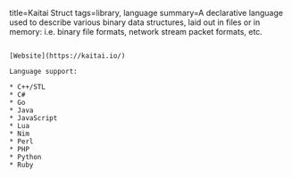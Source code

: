 title=Kaitai Struct
tags=library, language
summary=A declarative language used to describe various binary data structures, laid out in files or in memory: i.e. binary file formats, network stream packet formats, etc.
~~~~~~

[Website](https://kaitai.io/)

Language support:

* C++/STL
* C#
* Go 
* Java
* JavaScript
* Lua
* Nim 
* Perl
* PHP
* Python
* Ruby


